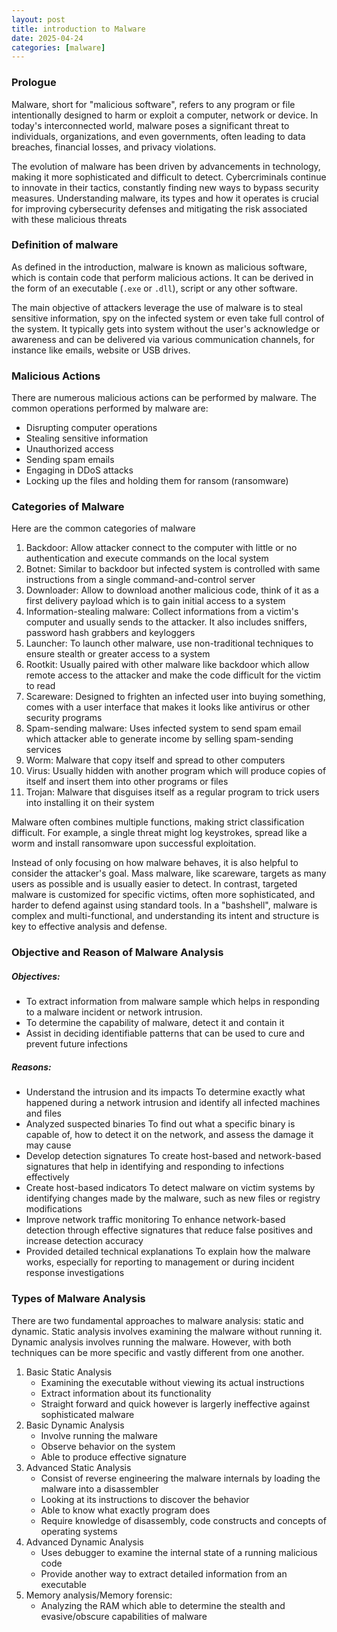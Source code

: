 ```yaml
---
layout: post 
title: introduction to Malware
date: 2025-04-24
categories: [malware]
---
```


### Prologue
Malware, short for "malicious software", refers to any program or file intentionally designed to harm or exploit a computer, network or device. In today's interconnected world, malware poses a significant threat to individuals, organizations, and even governments, often leading to data breaches, financial losses, and privacy violations.

The evolution of malware has been driven by advancements in technology, making it more sophisticated and difficult to detect. Cybercriminals continue to innovate in their tactics, constantly finding new ways to bypass security measures. Understanding malware, its types and how it operates is crucial for improving cybersecurity defenses and mitigating the risk associated with these malicious threats

### Definition of malware
As defined in the introduction, malware is known as malicious software, which is contain code that perform malicious actions. It can be derived in the form of an executable (`.exe` or `.dll`), script or any other software. 

The main objective of attackers leverage the use of malware is to steal sensitive information, spy on the infected system or even take full control of the system. It typically gets into system without the user's acknowledge or awareness and can be delivered via various communication channels, for instance like emails, website or USB drives.

### Malicious Actions 
There are numerous malicious actions can be performed by malware. The common operations performed by malware are:
- Disrupting computer operations
- Stealing sensitive information 
- Unauthorized access 
- Sending spam emails
- Engaging in DDoS attacks
- Locking up the files and holding them for ransom (ransomware)

### Categories of Malware
Here are the common categories of malware
1. Backdoor: Allow attacker connect to the computer with little or no authentication and execute commands on the local system 
2. Botnet: Similar to backdoor but infected system is controlled with same instructions from a single command-and-control server
3. Downloader: Allow to download another malicious code, think of it as a first delivery payload which is to gain initial access to a system
4. Information-stealing malware: Collect informations from a victim's computer and usually sends to the attacker. It also includes sniffers, password hash grabbers and keyloggers
5. Launcher: To launch other malware, use non-traditional techniques to ensure stealth or greater access to a system
6. Rootkit: Usually paired with other malware like backdoor which allow remote access to the attacker and make the code difficult for the victim to read
7. Scareware: Designed to frighten an infected user into buying something, comes with a user interface that makes it looks like antivirus or other security programs
8. Spam-sending malware: Uses infected system to send spam email which attacker able to generate income by selling spam-sending services
9. Worm: Malware that copy itself and spread to other computers
10. Virus: Usually hidden with another program which will produce copies of itself and insert them into other programs or files 
11. Trojan: Malware that disguises itself as a regular program to trick users into installing it on their system

Malware often combines multiple functions, making strict classification difficult. For example, a single threat might log keystrokes, spread like a worm and install ransomware upon successful exploitation. 

Instead of only focusing on how malware behaves, it is also helpful to consider the attacker's goal. Mass malware, like scareware, targets as many users as possible and is usually easier to detect. In contrast, targeted malware is customized for specific victims, often more sophisticated, and harder to defend against using standard tools. In a "bashshell", malware is complex and multi-functional, and understanding its intent and structure is key to effective analysis and defense. 

### Objective and Reason of Malware Analysis
##### Objectives:
   - To extract information from malware sample which helps in responding to a malware incident or network intrusion.
   - To determine the capability of malware, detect it and contain it
   - Assist in deciding identifiable patterns that can be used to cure and prevent future infections 
##### Reasons:
- Understand the intrusion and its impacts
	To determine exactly what happened during a network intrusion and identify all infected machines and files
- Analyzed suspected binaries
	To find out what a specific binary is capable of, how to detect it on the network, and assess the damage it may cause
- Develop detection signatures
	To create host-based and network-based signatures that help in identifying and responding to infections effectively
- Create host-based indicators
	To detect malware on victim systems by identifying changes made by the malware, such as new files or registry modifications
- Improve network traffic monitoring
	To enhance network-based detection through effective signatures that reduce false positives and increase detection accuracy
- Provided detailed technical explanations
	To explain how the malware works, especially for reporting to management or during incident response investigations

### Types of Malware Analysis
There are two fundamental approaches to malware analysis: static and dynamic. Static analysis involves examining the malware without running it. Dynamic analysis involves running the malware. However, with both techniques can be more specific and vastly different from one another. 
1. Basic Static Analysis
	- Examining the executable without viewing its actual instructions
	- Extract information about its functionality 
	- Straight forward and quick however is largerly ineffective against sophisticated malware
2. Basic Dynamic Analysis
	- Involve running the malware
	- Observe behavior on the system
	- Able to produce effective signature 
3. Advanced Static Analysis
	- Consist of reverse engineering the malware internals by loading the malware into a disassembler
	- Looking at its instructions to discover the behavior
	- Able to know what exactly program does 
	- Require knowledge of disassembly, code constructs and concepts of operating systems
4. Advanced Dynamic Analysis
	- Uses debugger to examine the internal state of a running malicious code
	- Provide another way to extract detailed information from an executable
5. Memory analysis/Memory forensic:
	- Analyzing the RAM which able to determine the stealth and evasive/obscure capabilities of malware




